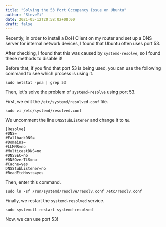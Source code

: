```yaml
---
title: "Solving the 53 Port Occupancy Issue on Ubuntu"
author: "SteveYi"
date: 2021-05-12T20:58:02+08:00
draft: false
---
```


Recently, in order to install a DoH Client on my router and set up a DNS server for internal network devices, I found that Ubuntu often uses port 53.

After checking, I found that this was caused by `systemd-resolve`, so I found these methods to disable it!

Before that, if you find that port 53 is being used, you can use the following command to see which process is using it.

```
sudo netstat -pna | grep 53
```

Then, let's solve the problem of `systemd-resolve` using port 53.

First, we edit the `/etc/systemd/resolved.conf` file.

```
sudo vi /etc/systemd/resolved.conf
```

We uncomment the line `DNSStubListener` and change it to `No`.

```
[Resolve]
#DNS=
#FallbackDNS=
#Domains=
#LLMNR=no
#MulticastDNS=no
#DNSSEC=no
#DNSOverTLS=no
#Cache=yes
DNSStubListener=no
#ReadEtcHosts=yes
```

Then, enter this command.

```
sudo ln -sf /run/systemd/resolve/resolv.conf /etc/resolv.conf
```

Finally, we restart the `systemd-resolved` service.

```
sudo systemctl restart systemd-resolved
```

Now, we can use port 53!
